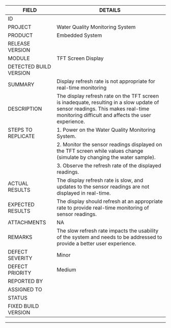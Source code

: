 | FIELD                  | DETAILS                                                                                                       |
|------------------------|---------------------------------------------------------------------------------------------------------------|
| ID                     |                                                                                                               |
| PROJECT                | Water Quality Monitoring System                                                                              |
| PRODUCT                | Embedded System                                                                                              |
| RELEASE VERSION        |                                                                                                               |
| MODULE                 | TFT Screen Display                                                                                             |
| DETECTED BUILD VERSION |                                                                                                               |
| SUMMARY                | Display refresh rate is not appropriate for real-time monitoring                                                                                                  |
| DESCRIPTION            | The display refresh rate on the TFT screen is inadequate, resulting in a slow update of sensor readings. This makes real-time monitoring difficult and affects the user experience.                                   |
| STEPS TO REPLICATE     | 1. Power on the Water Quality Monitoring System.                                                              |
|                        | 2. Monitor the sensor readings displayed on the TFT screen while values change (simulate by changing the water sample).                                                          |
|                        | 3. Observe the refresh rate of the displayed readings.                                                           |
| ACTUAL RESULTS         | The display refresh rate is slow, and updates to the sensor readings are not displayed in real-time.                                        |
| EXPECTED RESULTS       | The display should refresh at an appropriate rate to provide real-time monitoring of sensor readings.                                              |
| ATTACHMENTS            | NA                                                                                                            |
| REMARKS                | The slow refresh rate impacts the usability of the system and needs to be addressed to provide a better user experience.                                                         |
| DEFECT SEVERITY        | Minor                                                                                                       |
| DEFECT PRIORITY        | Medium                                                                                                       |
| REPORTED BY            |                                                                                                               |
| ASSIGNED TO            |                                                                                                               |
| STATUS                 |                                                                                                               |
| FIXED BUILD VERSION    |                                                                                                               |


---
